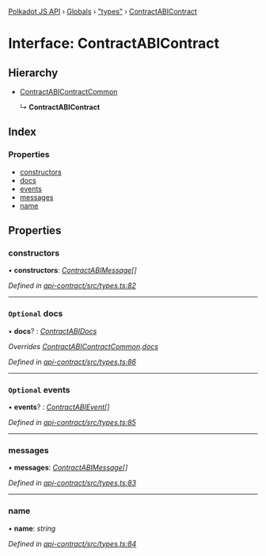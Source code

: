 [Polkadot JS API](../README.md) › [Globals](../globals.md) › ["types"](../modules/_types_.md) › [ContractABIContract](_types_.contractabicontract.md)

# Interface: ContractABIContract

## Hierarchy

* [ContractABIContractCommon](_types_.contractabicontractcommon.md)

  ↳ **ContractABIContract**

## Index

### Properties

* [constructors](_types_.contractabicontract.md#constructors)
* [docs](_types_.contractabicontract.md#optional-docs)
* [events](_types_.contractabicontract.md#optional-events)
* [messages](_types_.contractabicontract.md#messages)
* [name](_types_.contractabicontract.md#name)

## Properties

###  constructors

• **constructors**: *[ContractABIMessage](_types_.contractabimessage.md)[]*

*Defined in [api-contract/src/types.ts:82](https://github.com/polkadot-js/api/blob/1ff029dc11/packages/api-contract/src/types.ts#L82)*

___

### `Optional` docs

• **docs**? : *[ContractABIDocs](../modules/_types_.md#contractabidocs)*

*Overrides [ContractABIContractCommon](_types_.contractabicontractcommon.md).[docs](_types_.contractabicontractcommon.md#optional-docs)*

*Defined in [api-contract/src/types.ts:86](https://github.com/polkadot-js/api/blob/1ff029dc11/packages/api-contract/src/types.ts#L86)*

___

### `Optional` events

• **events**? : *[ContractABIEvent](_types_.contractabievent.md)[]*

*Defined in [api-contract/src/types.ts:85](https://github.com/polkadot-js/api/blob/1ff029dc11/packages/api-contract/src/types.ts#L85)*

___

###  messages

• **messages**: *[ContractABIMessage](_types_.contractabimessage.md)[]*

*Defined in [api-contract/src/types.ts:83](https://github.com/polkadot-js/api/blob/1ff029dc11/packages/api-contract/src/types.ts#L83)*

___

###  name

• **name**: *string*

*Defined in [api-contract/src/types.ts:84](https://github.com/polkadot-js/api/blob/1ff029dc11/packages/api-contract/src/types.ts#L84)*
